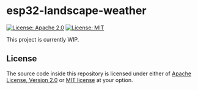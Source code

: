 # esp32-landscape-weather

[![License: Apache 2.0](https://img.shields.io/badge/License-Apache_2.0-blue.svg)](https://opensource.org/licenses/Apache-2.0)
[![License: MIT](https://img.shields.io/badge/License-MIT-yellow.svg)](https://opensource.org/licenses/MIT)

This project is currently WIP.

## License

The source code inside this repository is licensed under either of
[Apache License, Version 2.0](https://github.com/martinohmann/esp32-landscape-weather/blob/main/LICENSE-APACHE)
or [MIT license](https://github.com/martinohmann/esp32-landscape-weather/blob/main/LICENSE-MIT)
at your option.
